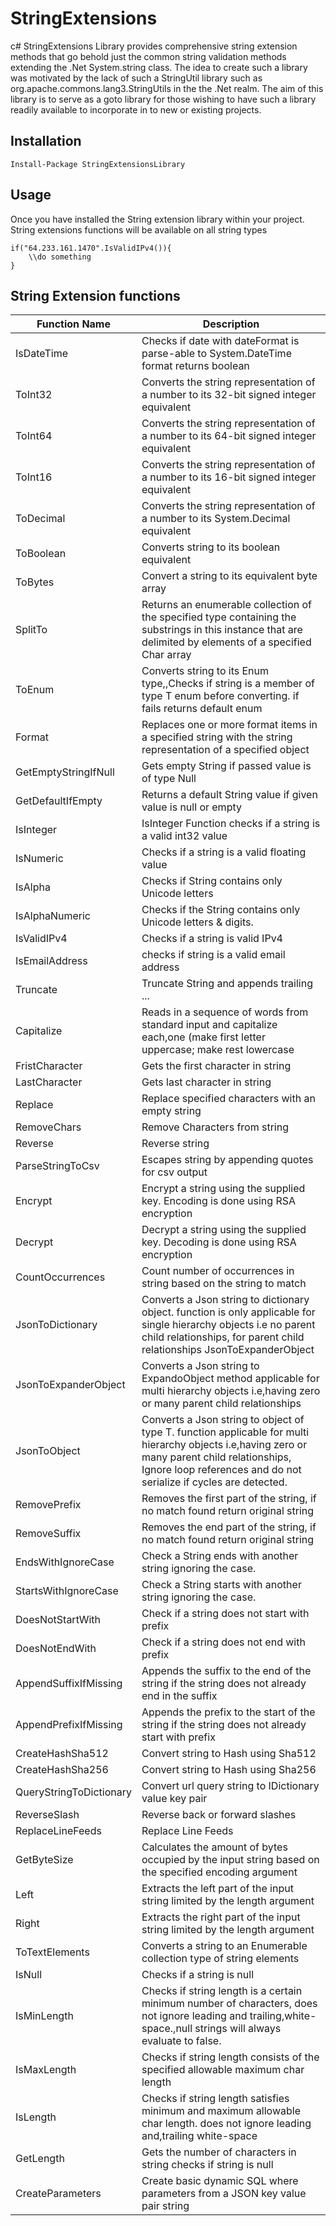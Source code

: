 # StringExtensions

c# StringExtensions Library provides comprehensive string extension methods that go behold just the common string validation methods extending the .Net System.string class. The idea to create such a library was motivated by the lack of such a StringUtil library such as org.apache.commons.lang3.StringUtils in the the .Net realm. The aim of this library is to serve as a goto library for those wishing to have such a library readily available to incorporate in to new or existing projects. 


## Installation

```PM>
Install-Package StringExtensionsLibrary
```

## Usage

Once you have installed the String extension library within your project. String extensions functions will be available on all string types 


    if("64.233.161.1470".IsValidIPv4()){
    	\\do something
    }
    

## String Extension functions



| Function Name           | Description                                                                                                                                                                                                         |
|-------------------------|---------------------------------------------------------------------------------------------------------------------------------------------------------------------------------------------------------------------|
| IsDateTime              | Checks if date with dateFormat is parse-able to System.DateTime format returns boolean                                                                                                                              |
| ToInt32                 | Converts the string representation of a number to its 32-bit signed integer equivalent                                                                                                                              |
| ToInt64                 | Converts the string representation of a number to its 64-bit signed integer equivalent                                                                                                                              |
| ToInt16                 | Converts the string representation of a number to its 16-bit signed integer equivalent                                                                                                                              |
| ToDecimal               | Converts the string representation of a number to its System.Decimal equivalent                                                                                                                                     |
| ToBoolean               | Converts string to its boolean equivalent                                                                                                                                                                           |
| ToBytes                 | Convert a string to its equivalent byte array                                                                                                                                                                       |
| SplitTo                 | Returns an enumerable collection of the specified type containing the substrings in this instance that are delimited by elements of a specified Char array                                                          |
| ToEnum                  | Converts string to its Enum type,,Checks if string is a member of type T enum before converting. if fails returns default enum                                                                                      |
| Format                  | Replaces one or more format items in a specified string with the string representation of a specified object                                                                                                        |
| GetEmptyStringIfNull    | Gets empty String if passed value is of type Null                                                                                                                                                                   |
| GetDefaultIfEmpty       | Returns a default String value if given value is null or empty                                                                                                                                                      |
| IsInteger               | IsInteger Function checks if a string is a valid int32 value                                                                                                                                                        |
| IsNumeric               | Checks if a string is a valid floating value                                                                                                                                                                        |
| IsAlpha                 | Checks if String contains only Unicode letters                                                                                                                                                                      |
| IsAlphaNumeric          | Checks if the String contains only Unicode letters & digits.                                                                                                                                                        |
| IsValidIPv4             | Checks if a string is valid IPv4                                                                                                                                                                                    |
| IsEmailAddress          | checks if string is a valid email address                                                                                                                                                                           |
| Truncate                | Truncate String and appends trailing ...                                                                                                                                                                            |
| Capitalize              | Reads in a sequence of words from standard input and capitalize each,one (make first letter uppercase; make rest lowercase                                                                                          |
| FristCharacter          | Gets the first character in string                                                                                                                                                                                  |
| LastCharacter           | Gets last character in string                                                                                                                                                                                       |
| Replace                 | Replace specified characters with an empty string                                                                                                                                                                   |
| RemoveChars             | Remove Characters from string                                                                                                                                                                                       |
| Reverse                 | Reverse string                                                                                                                                                                                                      |
| ParseStringToCsv        | Escapes string by appending quotes for csv output                                                                                                                                                                   |
| Encrypt                 | Encrypt a string using the supplied key. Encoding is done using RSA encryption                                                                                                                                      |
| Decrypt                 | Decrypt a string using the supplied key. Decoding is done using RSA encryption                                                                                                                                      |
| CountOccurrences        | Count number of occurrences in string based on the string to match                                                                                                                                                  |
| JsonToDictionary        | Converts a Json string to dictionary object. function is only applicable for single hierarchy objects i.e no parent child relationships, for parent child relationships JsonToExpanderObject                        |
| JsonToExpanderObject    | Converts a Json string to ExpandoObject method applicable for multi hierarchy objects i.e,having zero or many parent child relationships                                                                            |
| JsonToObject            | Converts a Json string to object of type T. function applicable for multi hierarchy objects i.e,having zero or many parent child relationships, Ignore loop references and do not serialize if cycles are detected. |
| RemovePrefix            | Removes the first part of the string, if no match found return original string                                                                                                                                      |
| RemoveSuffix            | Removes the end part of the string, if no match found return original string                                                                                                                                        |
| EndsWithIgnoreCase      | Check a String ends with another string ignoring the case.                                                                                                                                                          |
| StartsWithIgnoreCase    | Check a String starts with another string ignoring the case.                                                                                                                                                        |
| DoesNotStartWith        | Check if a string does not start with prefix                                                                                                                                                                        |
| DoesNotEndWith          | Check if a string does not end with prefix                                                                                                                                                                          |
| AppendSuffixIfMissing   | Appends the suffix to the end of the string if the string does not already end in the suffix                                                                                                                        |
| AppendPrefixIfMissing   | Appends the prefix to the start of the string if the string does not already start with prefix                                                                                                                      |
| CreateHashSha512        | Convert string to Hash using Sha512                                                                                                                                                                                 |
| CreateHashSha256        | Convert string to Hash using Sha256                                                                                                                                                                                 |
| QueryStringToDictionary | Convert url query string to IDictionary value key pair                                                                                                                                                              |
| ReverseSlash            | Reverse back or forward slashes                                                                                                                                                                                     |
| ReplaceLineFeeds        | Replace Line Feeds                                                                                                                                                                                                  |
| GetByteSize             | Calculates the amount of bytes occupied by the input string based on the specified encoding argument                                                                                                                |
| Left                    | Extracts the left part of the input string limited by the length argument                                                                                                                                           |
| Right                   | Extracts the right part of the input string limited by the length argument                                                                                                                                          |
| ToTextElements          | Converts a string to an Enumerable collection type of string elements                                                                                                                                               |
| IsNull                  | Checks if a string is null                                                                                                                                                                                          |
| IsMinLength             | Checks if string length is a certain minimum number of characters, does not ignore leading and trailing,white-space.,null strings will always evaluate to false.                                                    |
| IsMaxLength             | Checks if string length consists of the specified allowable maximum char length                                                                                                                                     |
| IsLength                | Checks if string length satisfies minimum and maximum allowable char length. does not ignore leading and,trailing white-space                                                                                       |
| GetLength               | Gets the number of characters in string checks if string is null                                                                                                                                                    |
| CreateParameters        | Create basic dynamic SQL where parameters from a JSON key value pair string                                                                                                                                         |
